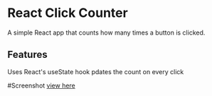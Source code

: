 # React Click Counter 

A simple React app that counts how many times a button is clicked.

## Features

Uses React's useState hook
pdates the count on every click


#Screenshot
[view here](https://drive.google.com/file/d/1oNbxO39QHTfQSDHI-Lan0ZvpfI1tUZoC/view?usp=sharing)
